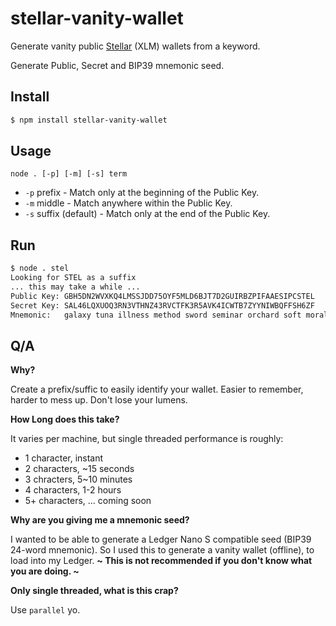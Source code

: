 # stellar-vanity-wallet

Generate vanity public [Stellar](https://www.stellar.org/) (XLM) wallets from a keyword.

Generate Public, Secret and BIP39 mnemonic seed.


## Install

```bash
$ npm install stellar-vanity-wallet
```

## Usage

```
node . [-p] [-m] [-s] term
```

 * `-p` prefix - Match only at the beginning of the Public Key.
 * `-m` middle - Match anywhere within the Public Key.
 * `-s` suffix (default) - Match only at the end of the Public Key.


## Run

```bash
$ node . stel
Looking for STEL as a suffix
... this may take a while ...
Public Key: GBH5DN2WVXKQ4LMSSJDD75OYF5MLD6BJT7D2GUIRBZPIFAAESIPCSTEL
Secret Key: SAL46LQXUOQ3RN3VTHNZ43RVCTFK3R5AVK4ICWTB7ZYYNIWBQFFSH6ZF
Mnemonic:   galaxy tuna illness method sword seminar orchard soft moral wild scissors civil ride quarter love length flash dance enjoy brother differ fish desert canvas
```


## Q/A



**Why?**

Create a prefix/suffic to easily identify your wallet.  Easier to remember, harder to mess up.  Don't lose your lumens.

**How Long does this take?**

It varies per machine, but single threaded performance is roughly:

* 1 character, instant
* 2 characters, ~15 seconds
* 3 chracters, 5~10 minutes
* 4 characters, 1-2 hours
* 5+ characters, ... coming soon

**Why are you giving me a mnemonic seed?**

I wanted to be able to generate a Ledger Nano S compatible seed (BIP39 24-word mnemonic).  So I used this to generate a vanity wallet (offline), to load into my Ledger.  **~ This is not recommended if you don't know what you are doing. ~**

**Only single threaded, what is this crap?**

Use `parallel` yo.
